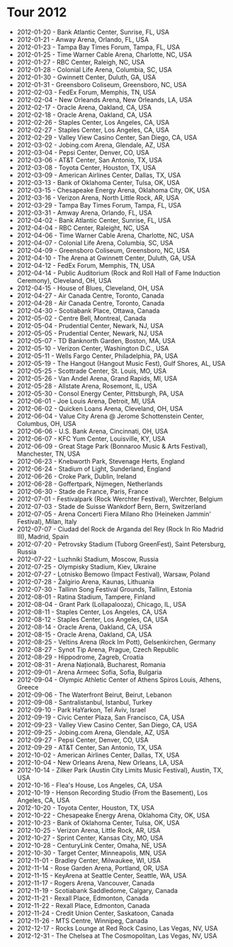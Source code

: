 # Tour 2012

* 2012-01-20 - Bank Atlantic Center, Sunrise, FL, USA
* 2012-01-21 - Anway Arena, Orlando, FL, USA
* 2012-01-23 - Tampa Bay Times Forum, Tampa, FL, USA
* 2012-01-25 - Time Warner Cable Arena, Charlotte, NC, USA
* 2012-01-27 - RBC Center, Raleigh, NC, USA
* 2012-01-28 - Colonial Life Arena, Columbia, SC, USA
* 2012-01-30 - Gwinnett Center, Duluth, GA, USA
* 2012-01-31 - Greensboro Coliseum, Greensboro, NC, USA
* 2012-02-03 - FedEx Forum, Memphis, TN, USA
* 2012-02-04 - New Orleands Arena, New Orleands, LA, USA
* 2012-02-17 - Oracle Arena, Oakland, CA, USA
* 2012-02-18 - Oracle Arena, Oakland, CA, USA
* 2012-02-26 - Staples Center, Los Angeles, CA, USA
* 2012-02-27 - Staples Center, Los Angeles, CA, USA
* 2012-02-29 - Valley View Casino Center, San Diego, CA, USA
* 2012-03-02 - Jobing.com Arena, Glendale, AZ, USA
* 2012-03-04 - Pepsi Center, Denver, CO, USA
* 2012-03-06 - AT&T Center, San Antonio, TX, USA
* 2012-03-08 - Toyota Center, Houston, TX, USA
* 2012-03-09 - American Airlines Center, Dallas, TX, USA
* 2012-03-13 - Bank of Oklahoma Center, Tulsa, OK, USA
* 2012-03-15 - Chesapeake Energy Arena, Oklahoma City, OK, USA
* 2012-03-16 - Verizon Arena, North Little Rock, AR, USA
* 2012-03-29 - Tampa Bay Times Forum, Tampa, FL, USA
* 2012-03-31 - Amway Arena, Orlando, FL, USA
* 2012-04-02 - Bank Atlantic Center, Sunrise, FL, USA
* 2012-04-04 - RBC Center, Raleight, NC, USA
* 2012-04-06 - Time Warner Cable Arena, Charlotte, NC, USA
* 2012-04-07 - Colonial Life Arena, Columbia, SC, USA
* 2012-04-09 - Greensboro Coliseum, Greensboro, NC, USA
* 2012-04-10 - The Arena at Gwinnett Center, Duluth, GA, USA
* 2012-04-12 - FedEx Forum, Memphis, TN, USA
* 2012-04-14 - Public Auditorium (Rock and Roll Hall of Fame Induction Ceremony), Cleveland, OH, USA
* 2012-04-15 - House of Blues, Cleveland, OH, USA
* 2012-04-27 - Air Canada Centre, Toronto, Canada
* 2012-04-28 - Air Canada Centre, Toronto, Canada
* 2012-04-30 - Scotiabank Place, Ottawa, Canada
* 2012-05-02 - Centre Bell, Montreal, Canada
* 2012-05-04 - Prudential Center, Newark, NJ, USA
* 2012-05-05 - Prudential Center, Newark, NJ, USA
* 2012-05-07 - TD Banknorth Garden, Boston, MA, USA
* 2012-05-10 - Verizon Center, Washington D.C., USA
* 2012-05-11 - Wells Fargo Center, Philadelphia, PA, USA
* 2012-05-19 - The Hangout (Hangout Music Fest), Gulf Shores, AL, USA
* 2012-05-25 - Scottrade Center, St. Louis, MO, USA
* 2012-05-26 - Van Andel Arena, Grand Rapids, MI, USA
* 2012-05-28 - Allstate Arena, Rosemont, IL, USA
* 2012-05-30 - Consol Energy Center, Pittsburgh, PA, USA
* 2012-06-01 - Joe Louis Arena, Detroit, MI, USA
* 2012-06-02 - Quicken Loans Arena, Cleveland, OH, USA
* 2012-06-04 - Value City Arena @ Jerome Schottenstein Center, Columbus, OH, USA
* 2012-06-06 - U.S. Bank Arena, Cincinnati, OH, USA
* 2012-06-07 - KFC Yum Center, Louisville, KY, USA
* 2012-06-09 - Great Stage Park (Bonnaroo Music & Arts Festival), Manchester, TN, USA
* 2012-06-23 - Knebworth Park, Stevenage Herts, England
* 2012-06-24 - Stadium of Light, Sunderland, England
* 2012-06-26 - Croke Park, Dublin, Ireland
* 2012-06-28 - Goffertpark, Nijmegen, Netherlands
* 2012-06-30 - Stade de France, Paris, France
* 2012-07-01 - Festivalpark (Rock Werchter Festival), Werchter, Belgium
* 2012-07-03 - Stade de Suisse Wankdorf Bern, Bern, Switzerland
* 2012-07-05 - Arena Concerti Fiera Milano Rho (Heineken Jammin' Festival), Milan, Italy
* 2012-07-07 - Ciudad del Rock de Arganda del Rey (Rock In Rio Madrid III), Madrid, Spain
* 2012-07-20 - Petrovsky Stadium (Tuborg GreenFest), Saint Petersburg, Russia
* 2012-07-22 - Luzhniki Stadium, Moscow, Russia
* 2012-07-25 - Olympisky Stadium, Kiev, Ukraine
* 2012-07-27 - Lotnisko Bemowo (Impact Festival), Warsaw, Poland
* 2012-07-28 - Žalgirio Arena, Kaunas, Lithuania
* 2012-07-30 - Tallinn Song Festival Grounds, Tallinn, Estonia
* 2012-08-01 - Ratina Stadium, Tampere, Finland
* 2012-08-04 - Grant Park (Lollapalooza), Chicago, IL, USA
* 2012-08-11 - Staples Center, Los Angeles, CA, USA
* 2012-08-12 - Staples Center, Los Angeles, CA, USA
* 2012-08-14 - Oracle Arena, Oakland, CA, USA
* 2012-08-15 - Oracle Arena, Oakland, CA, USA
* 2012-08-25 - Veltins Arena (Rock Im Pott), Gelsenkirchen, Germany
* 2012-08-27 - Synot Tip Arena, Prague, Czech Republic
* 2012-08-29 - Hippodrome, Zagreb, Croatia
* 2012-08-31 - Arena Națională, Bucharest, Romania
* 2012-09-01 - Arena Armeec Sofia, Sofia, Bulgaria
* 2012-09-04 - Olympic Athletic Center of Athens Spiros Louis, Athens, Greece
* 2012-09-06 - The Waterfront Beirut, Beirut, Lebanon
* 2012-09-08 - Santralistanbul, Istanbul, Turkey
* 2012-09-10 - Park HaYarkon, Tel Aviv, Israel
* 2012-09-19 - Civic Center Plaza, San Francisco, CA, USA
* 2012-09-23 - Valley View Casino Center, San Diego, CA, USA
* 2012-09-25 - Jobing.com Arena, Glendale, AZ, USA
* 2012-09-27 - Pepsi Center, Denver, CO, USA
* 2012-09-29 - AT&T Center, San Antonio, TX, USA
* 2012-10-02 - American Airlines Center, Dallas, TX, USA
* 2012-10-04 - New Orleans Arena, New Orleans, LA, USA
* 2012-10-14 - Zilker Park (Austin City Limits Music Festival), Austin, TX, USA
* 2012-10-16 - Flea's House, Los Angeles, CA, USA
* 2012-10-19 - Henson Recording Studio (From the Basement), Los Angeles, CA, USA
* 2012-10-20 - Toyota Center, Houston, TX, USA
* 2012-10-22 - Chesapeake Energy Arena, Oklahoma City, OK, USA
* 2012-10-23 - Bank of Oklahoma Center, Tulsa, OK, USA
* 2012-10-25 - Verizon Arena, Little Rock, AR, USA
* 2012-10-27 - Sprint Center, Kansas City, MO, USA
* 2012-10-28 - CenturyLink Center, Omaha, NE, USA
* 2012-10-30 - Target Center, Minneapolis, MN, USA
* 2012-11-01 - Bradley Center, Milwaukee, WI, USA
* 2012-11-14 - Rose Garden Arena, Portland, OR, USA
* 2012-11-15 - KeyArena at Seattle Center, Seattle, WA, USA
* 2012-11-17 - Rogers Arena, Vancouver, Canada
* 2012-11-19 - Scotiabank Saddledome, Calgary, Canada
* 2012-11-21 - Rexall Place, Edmonton, Canada
* 2012-11-22 - Rexall Place, Edmonton, Canada
* 2012-11-24 - Credit Union Center, Saskatoon, Canada
* 2012-11-26 - MTS Centre, Winnipeg, Canada
* 2012-12-17 - Rocks Lounge at Red Rock Casino, Las Vegas, NV, USA
* 2012-12-31 - The Chelsea at The Cosmopolitan, Las Vegas, NV, USA